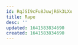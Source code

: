 ```yaml
---
id: RqJSI9cFu8JuwjR6k3LXx
title: Rape
desc: ''
updated: 1641583834690
created: 1641583834690
---
```


